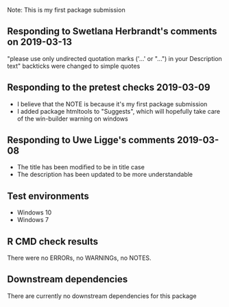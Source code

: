 Note: This is my first package submission

## Responding to Swetlana Herbrandt's comments on 2019-03-13
"please use only undirected quotation marks ('...' or "...") in your Description text"
backticks were changed to simple quotes

## Responding to the pretest checks 2019-03-09
* I believe that the NOTE is because it's my first package submission
* I added package htmltools to "Suggests", which will hopefully take care of
the win-builder warning on windows

## Responding to Uwe Ligge's comments 2019-03-08
* The title has been modified to be in title case
* The description has been updated to be more understandable

## Test environments
* Windows 10
* Windows 7

## R CMD check results
There were no ERRORs, no WARNINGs, no NOTES.

## Downstream dependencies
There are currently no downstream dependencies for this package


